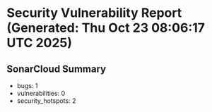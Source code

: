 # Security Vulnerability Report (Generated: Thu Oct 23 08:06:17 UTC 2025)


## SonarCloud Summary
* bugs: 1
* vulnerabilities: 0
* security_hotspots: 2
